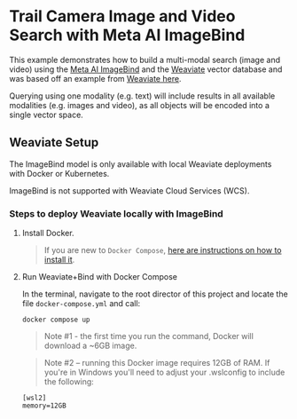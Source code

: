 # Trail Camera Image and Video Search with Meta AI ImageBind
This example demonstrates how to build a multi-modal search (image and video) using the [Meta AI ImageBind](https://videobind.metademolab.com/) and the [Weaviate](https://weaviate.io/) vector database and was based off an example from [Weaviate here](https://github.com/weaviate/recipes/blob/main/media-search/media_search_bind.ipynb).

Querying using one modality (e.g. text) will include results in all available modalities (e.g. images and video), as all objects will be encoded into a single vector space.

## Weaviate Setup

The ImageBind model is only available with local Weaviate deployments with Docker or Kubernetes.

ImageBind is not supported with Weaviate Cloud Services (WCS).

### Steps to deploy Weaviate locally with ImageBind

1. Install Docker.
    
   > If you are new to `Docker Compose`, [here are instructions on how to install it](https://docs.docker.com/compose/install/).

2. Run Weaviate+Bind with Docker Compose

     In the terminal, navigate to the root director of this project and locate the file `docker-compose.yml` and call:

    ```
    docker compose up
    ```
    
    > Note #1 - the first time you run the command, Docker will download a ~6GB image.
  
    > Note #2 – running this Docker image requires 12GB of RAM.  If you're in Windows you'll need to adjust your .wslconfig to include the following:

    ```
    [wsl2]
    memory=12GB
    ```
